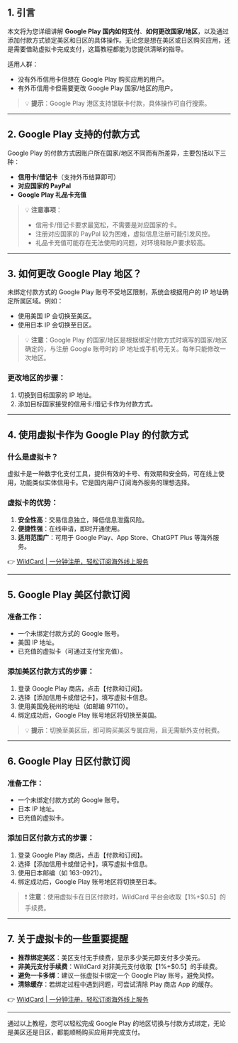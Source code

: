 ## 1. 引言

本文将为您详细讲解 **Google Play 国内如何支付**、**如何更改国家/地区**，以及通过添加付款方式锁定美区和日区的具体操作。无论您是想在美区或日区购买应用，还是需要借助虚拟卡完成支付，这篇教程都能为您提供清晰的指导。

适用人群：
- 没有外币信用卡但想在 Google Play 购买应用的用户。
- 有外币信用卡但需要更改 Google Play 国家/地区的用户。

> 💡 **提示**：Google Play 港区支持银联卡付款，具体操作可自行搜索。

---

## 2. Google Play 支持的付款方式

Google Play 的付款方式因账户所在国家/地区不同而有所差异，主要包括以下三种：

- **信用卡/借记卡**（支持外币结算即可）
- **对应国家的 PayPal**
- **Google Play 礼品卡充值**

> 💡 **注意事项**：
> - 信用卡/借记卡要求最宽松，不需要是对应国家的卡。
> - 注册对应国家的 PayPal 较为困难，虚拟信息注册可能引发风控。
> - 礼品卡充值可能存在无法使用的问题，对环境和账户要求较高。

---

## 3. 如何更改 Google Play 地区？

未绑定付款方式的 Google Play 账号不受地区限制，系统会根据用户的 IP 地址确定所属区域。例如：
- 使用美国 IP 会切换至美区。
- 使用日本 IP 会切换至日区。

> 💡 **注意**：Google Play 的国家/地区是根据绑定付款方式时填写的国家/地区确定的，与注册 Google 账号时的 IP 地址或手机号无关。每年只能修改一次地区。

### 更改地区的步骤：
1. 切换到目标国家的 IP 地址。
2. 添加目标国家接受的信用卡/借记卡作为付款方式。

---

## 4. 使用虚拟卡作为 Google Play 的付款方式

### 什么是虚拟卡？

虚拟卡是一种数字化支付工具，提供有效的卡号、有效期和安全码，可在线上使用，功能类似实体信用卡。它是国内用户订阅海外服务的理想选择。

### 虚拟卡的优势：
1. **安全性高**：交易信息独立，降低信息泄露风险。
2. **便捷性强**：在线申请，即时开通使用。
3. **适用范围广**：可用于 Google Play、App Store、ChatGPT Plus 等海外服务。

👉 [WildCard | 一分钟注册，轻松订阅海外线上服务](https://bit.ly/bewildcard)

---

## 5. Google Play 美区付款订阅

### 准备工作：
- 一个未绑定付款方式的 Google 账号。
- 美国 IP 地址。
- 已充值的虚拟卡（可通过支付宝充值）。

### 添加美区付款方式的步骤：
1. 登录 Google Play 商店，点击【付款和订阅】。
2. 选择【添加信用卡或借记卡】，填写虚拟卡信息。
3. 使用美国免税州的地址（如邮编 97110）。
4. 绑定成功后，Google Play 账号地区将切换至美国。

> 💡 **提示**：切换至美区后，即可购买美区专属应用，且无需额外支付税费。

---

## 6. Google Play 日区付款订阅

### 准备工作：
- 一个未绑定付款方式的 Google 账号。
- 日本 IP 地址。
- 已充值的虚拟卡。

### 添加日区付款方式的步骤：
1. 登录 Google Play 商店，点击【付款和订阅】。
2. 选择【添加信用卡或借记卡】，填写虚拟卡信息。
3. 使用日本邮编（如 163-0921）。
4. 绑定成功后，Google Play 账号地区将切换至日本。

> ❗ **注意**：使用虚拟卡在日区付款时，WildCard 平台会收取【1%+$0.5】的手续费。

---

## 7. 关于虚拟卡的一些重要提醒

- **推荐绑定美区**：美区支付无手续费，显示多少美元即支付多少美元。
- **非美元支付手续费**：WildCard 对非美元支付收取【1%+$0.5】的手续费。
- **避免一卡多绑**：建议一张虚拟卡绑定一个 Google Play 账号，避免风控。
- **清除缓存**：若绑定过程中遇到问题，可尝试清除 Play 商店 App 的缓存。

👉 [WildCard | 一分钟注册，轻松订阅海外线上服务](https://bit.ly/bewildcard)

---

通过以上教程，您可以轻松完成 Google Play 的地区切换与付款方式绑定，无论是美区还是日区，都能顺畅购买应用并完成支付。